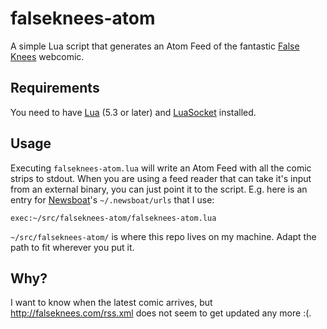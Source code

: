 falseknees-atom
===============

A simple Lua script that generates an Atom Feed of the fantastic
[False Knees][falseknees] webcomic.

Requirements
------------

You need to have [Lua][lua] (5.3 or later) and [LuaSocket][luasocket] installed.

Usage
-----

Executing `falseknees-atom.lua` will write an Atom Feed with all the comic
strips to stdout. When you are using a feed reader that can take it's input from
an external binary, you can just point it to the script. E.g. here is an entry
for [Newsboat][newsboat]'s `~/.newsboat/urls` that I use:

    exec:~/src/falseknees-atom/falseknees-atom.lua

`~/src/falseknees-atom/` is where this repo lives on my machine. Adapt the path
to fit wherever you put it.

Why?
----

I want to know when the latest comic arrives, but
<http://falseknees.com/rss.xml> does not seem to get updated any more :(.


[falseknees]: https://falseknees.com
[lua]: https://lua.org
[luasocket]: http://w3.impa.br/~diego/software/luasocket/home.html
[newsboat]: https://newsboat.org/
